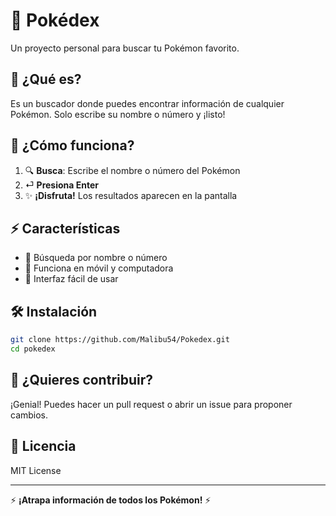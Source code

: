 # 🌟 Pokédex

Un proyecto personal para buscar tu Pokémon favorito.

## 🤔 ¿Qué es?

Es un buscador donde puedes encontrar información de cualquier Pokémon. Solo escribe su nombre o número y ¡listo!

## 🚀 ¿Cómo funciona?

1. 🔍 **Busca**: Escribe el nombre o número del Pokémon
2. ⏎ **Presiona Enter** 
3. ✨ **¡Disfruta!** Los resultados aparecen en la pantalla

## ⚡ Características

- 🔢 Búsqueda por nombre o número
- 📱 Funciona en móvil y computadora  
- 🎨 Interfaz fácil de usar

## 🛠️ Instalación

```bash
git clone https://github.com/Malibu54/Pokedex.git
cd pokedex
```

## 🤝 ¿Quieres contribuir?

¡Genial! Puedes hacer un pull request o abrir un issue para proponer cambios.

## 📝 Licencia

MIT License

---

⚡ **¡Atrapa información de todos los Pokémon!** ⚡
